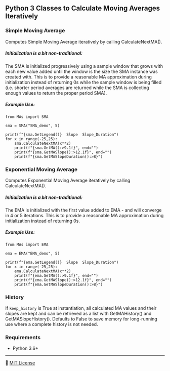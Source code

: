 Python 3 Classes to Calculate Moving Averages Iteratively
-------------------------------------------------------------------------------
### Simple Moving Average
Computes Simple Moving Average iteratively by calling CalculateNextMA().

##### Initialization is a bit non-traditional:  
The SMA is initialized progressively using a sample window that grows
with each new value added until the window is the size the SMA instance
was created with. This is to provide a reasonable MA approximation during
initialization instead of returning 0s while the sample window is being
filled (i.e. shorter period averages are returned while the SMA is
collecting enough values to return the proper period SMA).

##### Example Use:
```
from MAs import SMA

sma = SMA("SMA_demo", 5)

print(f"{sma.GetLegend()}  Slope  Slope_Duration")
for x in range(-25,25):
    sma.CalculateNextMA(x**2)
    print(f"{sma.GetMA():>9.1f}", end="")
    print(f"{sma.GetMASlope():>12.1f}", end="")
    print(f"{sma.GetMASlopeDuration():>8}")
```

### Exponential Moving Average
Computes Exponential Moving Average iteratively by calling CalculateNextMA().

##### Initialization is a bit non-traditional:  
The EMA is initialized with the first value added to EMA - and will
converge in 4 or 5 iterations. This is to provide a reasonable MA
approximation during initialization instead of returning 0s.

##### Example Use:
```
from MAs import EMA

ema = EMA("EMA_demo", 5)

print(f"{ema.GetLegend()}  Slope  Slope_Duration")
for x in range(-25,25):
    ema.CalculateNextMA(x**2)
    print(f"{ema.GetMA():>9.1f}", end="")
    print(f"{ema.GetMASlope():>12.1f}", end="")
    print(f"{ema.GetMASlopeDuration():>8}")
```

### History
If `keep_history` is  True at instantiation, all calculated MA values and their slopes are kept and can be retrieved as a list with GetMAHistory() and GetMASlopeHistory(). Defaults to False to save memory for long-running use where a complete history is not needed.

### Requirements
- Python 3.6+

---

:scroll: [MIT License](README.license)

